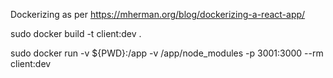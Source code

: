 
Dockerizing as per https://mherman.org/blog/dockerizing-a-react-app/

sudo docker build -t client:dev .


sudo docker run -v ${PWD}:/app -v /app/node_modules -p 3001:3000 --rm client:dev

